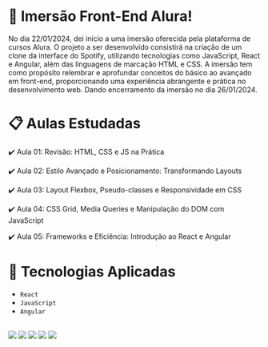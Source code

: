 # 🚀  Imersão Front-End Alura! 

No dia 22/01/2024, dei início a uma imersão oferecida pela plataforma de cursos Alura. O projeto a ser desenvolvido consistirá na criação de um clone da interface do Spotify, utilizando tecnologias como JavaScript, React e Angular, além das linguagens de marcação HTML e CSS. A imersão tem como propósito relembrar e aprofundar conceitos do básico ao avançado em front-end, proporcionando uma experiência abrangente e prática no desenvolvimento web. Dando encerramento da imersão no dia 26/01/2024.
<br>

# 📋  Aulas Estudadas

:heavy_check_mark: Aula 01: Revisão: HTML, CSS e JS na Prática

:heavy_check_mark: Aula 02: Estilo Avançado e Posicionamento: Transformando Layouts

:heavy_check_mark: Aula 03: Layout Flexbox, Pseudo-classes e Responsividade em CSS

:heavy_check_mark: Aula 04: CSS Grid, Media Queries e Manipulação do DOM com JavaScript

:heavy_check_mark: Aula 05: Frameworks e Eficiência: Introdução ao React e Angular
<br>

 # 	:seedling: Tecnologias Aplicadas  
 - `React`
 - `JavaScript`
 - `Angular`
<br>
<div>
 <img src="https://img.shields.io/badge/HTML-239120?style=for-the-badge&logo=html5&logoColor=white">
 <img src="https://img.shields.io/badge/CSS-239120?&style=for-the-badge&logo=css3&logoColor=white">
 <img src="https://img.shields.io/badge/JavaScript-F7DF1E?style=for-the-badge&logo=javascript&logoColor=black">
 <img src="https://img.shields.io/badge/React-20232A?style=for-the-badge&logo=react&logoColor=61DAFB">
 <img src="https://img.shields.io/badge/Angular-DD0031?style=for-the-badge&logo=angular&logoColor=white">
</div>
